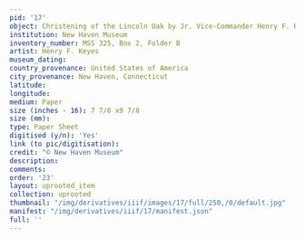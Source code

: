 ```yaml
---
pid: '17'
object: Christening of the Lincoln Oak by Jr. Vice-Commander Henry F. Keyes
institution: New Haven Museum
inventory_number: MSS 325, Box 2, Folder B
artist: Henry F. Keyes
museum_dating:
country_provenance: United States of America
city_provenance: New Haven, Connecticut
latitude:
longitude:
medium: Paper
size (inches - 16): 7 7/8 x9 7/8
size (mm):
type: Paper Sheet
digitised (y/n): 'Yes'
link (to pic/digitisation):
credit: "© New Haven Museum"
description:
comments:
order: '23'
layout: uprooted_item
collection: uprooted
thumbnail: "/img/derivatives/iiif/images/17/full/250,/0/default.jpg"
manifest: "/img/derivatives/iiif/17/manifest.json"
full: ''
---
```

